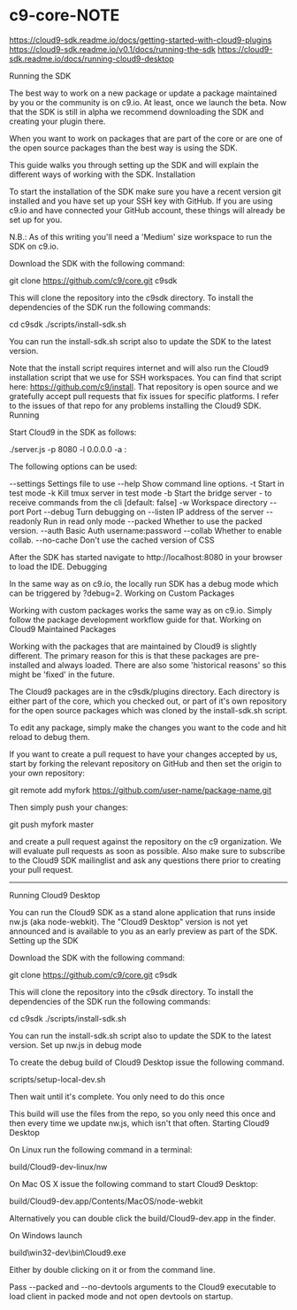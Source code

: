 # c9-core-NOTE

https://cloud9-sdk.readme.io/docs/getting-started-with-cloud9-plugins
https://cloud9-sdk.readme.io/v0.1/docs/running-the-sdk
https://cloud9-sdk.readme.io/docs/running-cloud9-desktop

Running the SDK

The best way to work on a new package or update a package maintained by you or the community is on c9.io. At least, once we launch the beta. Now that the SDK is still in alpha we recommend downloading the SDK and creating your plugin there.

When you want to work on packages that are part of the core or are one of the open source packages than the best way is using the SDK.

This guide walks you through setting up the SDK and will explain the different ways of working with the SDK.
Installation

To start the installation of the SDK make sure you have a recent version git installed and you have set up your SSH key with GitHub. If you are using c9.io and have connected your GitHub account, these things will already be set up for you.

N.B.: As of this writing you'll need a 'Medium' size workspace to run the SDK on c9.io.

Download the SDK with the following command:

git clone https://github.com/c9/core.git c9sdk

This will clone the repository into the c9sdk directory. To install the dependencies of the SDK run the following commands:

cd c9sdk
./scripts/install-sdk.sh

You can run the install-sdk.sh script also to update the SDK to the latest version.

Note that the install script requires internet and will also run the Cloud9 installation script that we use for SSH workspaces. You can find that script here: https://github.com/c9/install. That repository is open source and we gratefully accept pull requests that fix issues for specific platforms. I refer to the issues of that repo for any problems installing the Cloud9 SDK.
Running

Start Cloud9 in the SDK as follows:

./server.js -p 8080 -l 0.0.0.0 -a :

The following options can be used:

--settings       Settings file to use
--help           Show command line options.
-t               Start in test mode
-k               Kill tmux server in test mode
-b               Start the bridge server - to receive commands from the cli  [default: false]
-w               Workspace directory
--port           Port
--debug          Turn debugging on
--listen         IP address of the server
--readonly       Run in read only mode
--packed         Whether to use the packed version.
--auth           Basic Auth username:password
--collab         Whether to enable collab.
--no-cache       Don't use the cached version of CSS

After the SDK has started navigate to http://localhost:8080 in your browser to load the IDE.
Debugging

In the same way as on c9.io, the locally run SDK has a debug mode which can be triggered by ?debug=2.
Working on Custom Packages

Working with custom packages works the same way as on c9.io. Simply follow the package development workflow guide for that.
Working on Cloud9 Maintained Packages

Working with the packages that are maintained by Cloud9 is slightly different. The primary reason for this is that these packages are pre-installed and always loaded. There are also some 'historical reasons' so this might be 'fixed' in the future.

The Cloud9 packages are in the c9sdk/plugins directory. Each directory is either part of the core, which you checked out, or part of it's own repository for the open source packages which was cloned by the install-sdk.sh script.

To edit any package, simply make the changes you want to the code and hit reload to debug them.

If you want to create a pull request to have your changes accepted by us, start by forking the relevant repository on GitHub and then set the origin to your own repository:

git remote add myfork https://github.com/user-name/package-name.git

Then simply push your changes:

git push myfork master

and create a pull request against the repository on the c9 organization. We will evaluate pull requests as soon as possible. Also make sure to subscribe to the Cloud9 SDK mailinglist and ask any questions there prior to creating your pull request.

---------------------------------------------

Running Cloud9 Desktop

You can run the Cloud9 SDK as a stand alone application that runs inside nw.js (aka node-webkit). The "Cloud9 Desktop" version is not yet announced and is available to you as an early preview as part of the SDK.
Setting up the SDK

Download the SDK with the following command:

git clone https://github.com/c9/core.git c9sdk

This will clone the repository into the c9sdk directory. To install the dependencies of the SDK run the following commands:

cd c9sdk
./scripts/install-sdk.sh

You can run the install-sdk.sh script also to update the SDK to the latest version.
Set up nw.js in debug mode

To create the debug build of Cloud9 Desktop issue the following command.

scripts/setup-local-dev.sh

Then wait until it's complete.
You only need to do this once

This build will use the files from the repo, so you only need this once and then every time we update nw.js, which isn't that often.
Starting Cloud9 Desktop

On Linux run the following command in a terminal:

build/Cloud9-dev-linux/nw

On Mac OS X issue the following command to start Cloud9 Desktop:

build/Cloud9-dev.app/Contents/MacOS/node-webkit

Alternatively you can double click the build/Cloud9-dev.app in the finder.

On Windows launch

build\win32-dev\bin\Cloud9.exe

Either by double clicking on it or from the command line.

Pass --packed and --no-devtools arguments to the Cloud9 executable to load client in packed mode and not open devtools on startup.




